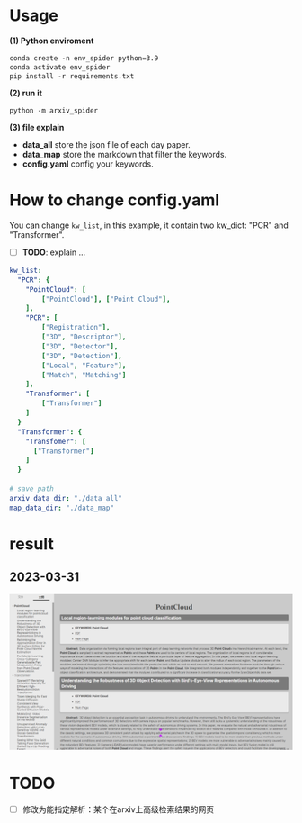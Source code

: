 # Usage
**(1) Python enviroment**
```shell
conda create -n env_spider python=3.9
conda activate env_spider
pip install -r requirements.txt
```

**(2) run it**
```shell
python -m arxiv_spider
```

**(3) file explain**
- **data_all** store the json file of each day paper.
- **data_map** store the markdown that filter the keywords.
- **config.yaml** config your keywords.


# How to change config.yaml

You can change `kw_list`, in this example, it contain two kw_dict: "PCR" and "Transformer".
- [ ] **TODO**: explain ...  

```yaml
kw_list:
  "PCR": {
    "PointCloud": [
        ["PointCloud"], ["Point Cloud"], 
    ], 
    "PCR": [
        ["Registration"], 
        ["3D", "Descriptor"], 
        ["3D", "Detector"], 
        ["3D", "Detection"], 
        ["Local", "Feature"], 
        ["Match", "Matching"]
    ], 
    "Transformer": [
        ["Transformer"]
    ]
  }
  "Transformer": {
    "Transfomer": [
      ["Transformer"]
    ]
  }

# save path
arxiv_data_dir: "./data_all"
map_data_dir: "./data_map"
```

result
======

2023-03-31
----------

![image-20230331152149789](readme.assets/image-20230331152149789.png)

TODO
====

- [ ] 修改为能指定解析：某个在arxiv上高级检索结果的网页
